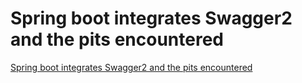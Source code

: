 # Spring boot integrates Swagger2 and the pits encountered
[Spring boot integrates Swagger2 and the pits encountered](https://aiwithcloud.com/2022/09/19/spring_boot_integrates_swagger2_and_the_pits_encountered/)